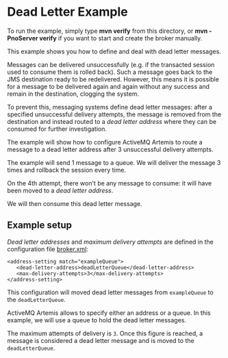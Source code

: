 # Dead Letter Example

To run the example, simply type **mvn verify** from this directory, or **mvn -PnoServer verify** if you want to start and create the broker manually.

This example shows you how to define and deal with dead letter messages.

Messages can be delivered unsuccessfully (e.g. if the transacted session used to consume them is rolled back). Such a message goes back to the JMS destination ready to be redelivered. However, this means it is possible for a message to be delivered again and again without any success and remain in the destination, clogging the system.

To prevent this, messaging systems define dead letter messages: after a specified unsuccessful delivery attempts, the message is removed from the destination and instead routed to a _dead letter address_ where they can be consumed for further investigation.

The example will show how to configure ActiveMQ Artemis to route a message to a dead letter address after 3 unsuccessful delivery attempts.

The example will send 1 message to a queue. We will deliver the message 3 times and rollback the session every time.

On the 4th attempt, there won't be any message to consume: it will have been moved to a _dead letter address_.

We will then consume this dead letter message.

## Example setup

_Dead letter addresses_ and _maximum delivery attempts_ are defined in the configuration file [broker.xml](src/main/resources/activemq/server0/broker.xml):

    <address-setting match="exampleQueue">
       <dead-letter-address>deadLetterQueue</dead-letter-address>
       <max-delivery-attempts>3</max-delivery-attempts>
    </address-setting>

This configuration will moved dead letter messages from `exampleQueue` to the `deadLetterQueue`.

ActiveMQ Artemis allows to specify either an address or a queue. In this example, we will use a queue to hold the dead letter messages.

The maximum attempts of delivery is `3`. Once this figure is reached, a message is considered a dead letter message and is moved to the `deadLetterQueue`.